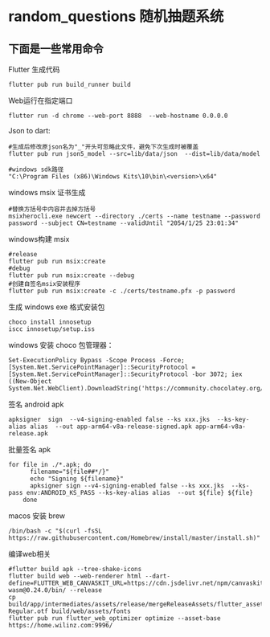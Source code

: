 # random_questions 随机抽题系统

## 下面是一些常用命令

Flutter 生成代码
```shell
flutter pub run build_runner build
```

Web运行在指定端口
```shell
flutter run -d chrome --web-port 8888  --web-hostname 0.0.0.0
```

Json to dart:
```shell
#生成后修改原json名为"_"开头可忽略此文件，避免下次生成时被覆盖
flutter pub run json5_model --src=lib/data/json  --dist=lib/data/model
```

```shell
#windows sdk路径
"C:\Program Files (x86)\Windows Kits\10\bin\<version>\x64"
```

windows msix 证书生成
```shell
#替换方括号中内容并去掉方括号
msixherocli.exe newcert --directory ./certs --name testname --password password --subject CN=testname --validUntil "2054/1/25 23:01:34"
```
windows构建 msix
```shell
#release
flutter pub run msix:create
#debug
flutter pub run msix:create --debug
#创建自签名msix安装程序
flutter pub run msix:create -c ./certs/testname.pfx -p password
```
生成 windows exe 格式安装包
```shell
choco install innosetup
iscc innosetup/setup.iss
```

windows 安装 choco 包管理器：
```shell
Set-ExecutionPolicy Bypass -Scope Process -Force; [System.Net.ServicePointManager]::SecurityProtocol = [System.Net.ServicePointManager]::SecurityProtocol -bor 3072; iex ((New-Object System.Net.WebClient).DownloadString('https://community.chocolatey.org/install.ps1'))
```

签名 android apk
```shell
apksigner  sign  --v4-signing-enabled false --ks xxx.jks  --ks-key-alias alias  --out app-arm64-v8a-release-signed.apk app-arm64-v8a-release.apk
```

批量签名 apk
```shell
for file in ./*.apk; do
      filename="${file##*/}"
      echo "Signing ${filename}"
      apksigner sign --v4-signing-enabled false --ks xxx.jks  --ks-pass env:ANDROID_KS_PASS --ks-key-alias alias  --out ${file} ${file}
    done
```

macos 安装 brew
```shell
/bin/bash -c "$(curl -fsSL https://raw.githubusercontent.com/Homebrew/install/master/install.sh)"
```

编译web相关
```shell
#flutter build apk --tree-shake-icons
flutter build web --web-renderer html --dart-define=FLUTTER_WEB_CANVASKIT_URL=https://cdn.jsdelivr.net/npm/canvaskit-wasm@0.24.0/bin/ --release 
cp build/app/intermediates/assets/release/mergeReleaseAssets/flutter_assets/fonts/MaterialIcons-Regular.otf build/web/assets/fonts
flutter pub run flutter_web_optimizer optimize --asset-base https://home.wilinz.com:9996/
```